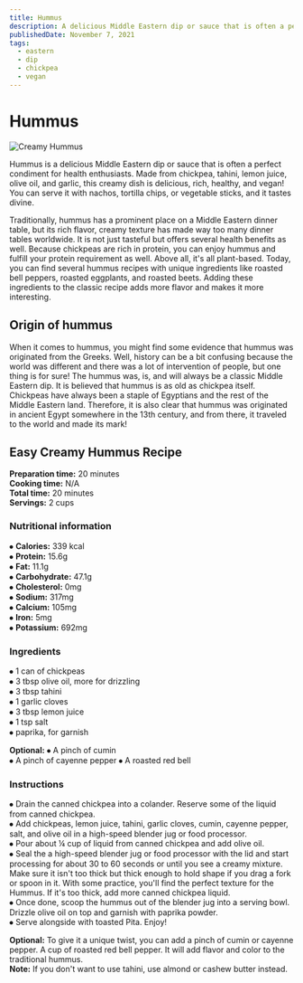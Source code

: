 ```yaml
---
title: Hummus
description: A delicious Middle Eastern dip or sauce that is often a perfect condiment for health enthusiasts.
publishedDate: November 7, 2021
tags:
  - eastern
  - dip
  - chickpea
  - vegan
---
```


# Hummus

![Creamy Hummus](/hummus.jpg "image")

Hummus is a delicious Middle Eastern dip or sauce that is often a perfect condiment for health enthusiasts. Made from chickpea, tahini, lemon juice, olive oil, and garlic, this creamy dish is delicious, rich, healthy, and vegan! You can serve it with nachos, tortilla chips, or vegetable sticks, and it tastes divine.

Traditionally, hummus has a prominent place on a Middle Eastern dinner table, but its rich flavor, creamy texture has made way too many dinner tables worldwide. It is not just tasteful but offers several health benefits as well. Because chickpeas are rich in protein, you can enjoy hummus and fulfill your protein requirement as well. Above all, it's all plant-based. Today, you can find several hummus recipes with unique ingredients like roasted bell peppers, roasted eggplants, and roasted beets. Adding these ingredients to the classic recipe adds more flavor and makes it more interesting.

## Origin of hummus

When it comes to hummus, you might find some evidence that hummus was originated from the Greeks. Well, history can be a bit confusing because the world was different and there was a lot of intervention of people, but one thing is for sure! The hummus was, is, and will always be a classic Middle Eastern dip. It is believed that hummus is as old as chickpea itself. Chickpeas have always been a staple of Egyptians and the rest of the Middle Eastern land. Therefore, it is also clear that hummus was originated in ancient Egypt somewhere in the 13th century, and from there, it traveled to the world and made its mark!

## Easy Creamy Hummus Recipe

**Preparation time:** 20 minutes  
**Cooking time:** N/A  
**Total time:** 20 minutes  
**Servings:** 2 cups

### Nutritional information

⦁ **Calories:** 339 kcal  
⦁ **Protein:** 15.6g  
⦁ **Fat:** 11.1g  
⦁ **Carbohydrate:** 47.1g  
⦁ **Cholesterol:** 0mg  
⦁ **Sodium:** 317mg  
⦁ **Calcium:** 105mg  
⦁ **Iron:** 5mg  
⦁ **Potassium:** 692mg

### Ingredients

⦁ 1 can of chickpeas  
⦁ 3 tbsp olive oil, more for drizzling  
⦁ 3 tbsp tahini  
⦁ 1 garlic cloves  
⦁ 3 tbsp lemon juice  
⦁ 1 tsp salt  
⦁ paprika, for garnish

**Optional:**
⦁ A pinch of cumin  
⦁ A pinch of cayenne pepper
⦁ A roasted red bell

### Instructions

⦁ Drain the canned chickpea into a colander. Reserve some of the liquid from canned chickpea.  
⦁ Add chickpeas, lemon juice, tahini, garlic cloves, cumin, cayenne pepper, salt, and olive oil in a high-speed blender jug or food processor.  
⦁ Pour about ¼ cup of liquid from canned chickpea and add olive oil.  
⦁ Seal the a high-speed blender jug or food processor with the lid and start processing for about 30 to 60 seconds or until you see a creamy mixture. Make sure it isn't too thick but thick enough to hold shape if you drag a fork or spoon in it. With some practice, you'll find the perfect texture for the Hummus. If it's too thick, add more canned chickpea liquid.  
⦁ Once done, scoop the hummus out of the blender jug into a serving bowl. Drizzle olive oil on top and garnish with paprika powder.  
⦁ Serve alongside with toasted Pita. Enjoy!

**Optional:** To give it a unique twist, you can add a pinch of cumin or cayenne pepper. A cup of roasted red bell pepper. It will add flavor and color to the traditional hummus.  
**Note:** If you don't want to use tahini, use almond or cashew butter instead.
